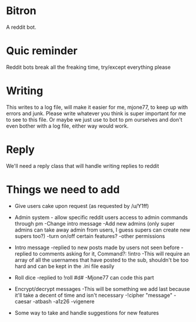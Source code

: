 # Bitron
A reddit bot.

# Quic reminder
Reddit bots break all the freaking time, try/except everything please

# Writing
This writes to a log file, will make it easier for me, mjone77, to keep up with errors and junk. Please write whatever you think is super important for me to see to this file. Or maybe we just use to bot to pm ourselves and don't even bother with a log file, either way would work.

# Reply
We'll need a reply class that will handle writing replies to reddit

# Things we need to add
* Give users cake upon request (as requested by /u/Y1ff)

* Admin system - allow specific reddit users access to admin commands through pm
	-Change intro message
	-Add new admins (only super admins can take away admin from users, I guess supers can create new supers too?)
	-turn on/off certain features?
	-other permissions
	
* Intro message
	-replied to new posts made by users not seen before
	-replied to comments asking for it, Command?: !intro
	-This will require an array of all the usernames that have posted to the sub, shouldn't be too hard and can be kept in the .ini file easily

* Roll dice
	-replied to !roll #d#
	-Mjone77 can code this part

* Encrypt/decrypt messages
	-This will be something we add last because it'll take a decent of time and isn't necessary
	-!cipher "message"
	-caesar
	-atbash
	-a1z26
	-vigenere
	
* Some way to take and handle suggestions for new features